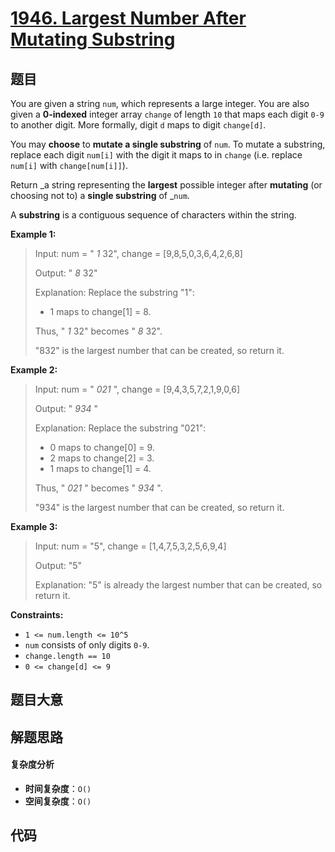 # [1946. Largest Number After Mutating Substring](https://leetcode.com/problems/largest-number-after-mutating-substring/)

## 题目

You are given a string `num`, which represents a large integer. You are also
given a **0-indexed** integer array `change` of length `10` that maps each
digit `0-9` to another digit. More formally, digit `d` maps to digit
`change[d]`.

You may **choose** to **mutate a single substring** of `num`. To mutate a
substring, replace each digit `num[i]` with the digit it maps to in `change`
(i.e. replace `num[i]` with `change[num[i]]`).

Return _a string representing the **largest** possible integer after
**mutating** (or choosing not to) a **single substring** of _`num`.

A **substring** is a contiguous sequence of characters within the string.

**Example 1:**

> Input: num = " _1_ 32", change = [9,8,5,0,3,6,4,2,6,8]
>
> Output: " _8_ 32"
>
> Explanation: Replace the substring "1":
>
> - 1 maps to change[1] = 8.
>
> Thus, " _1_ 32" becomes " _8_ 32".
>
> "832" is the largest number that can be created, so return it.

**Example 2:**

> Input: num = " _021_ ", change = [9,4,3,5,7,2,1,9,0,6]
>
> Output: " _934_ "
>
> Explanation: Replace the substring "021":
>
> - 0 maps to change[0] = 9.
> - 2 maps to change[2] = 3.
> - 1 maps to change[1] = 4.
>
> Thus, " _021_ " becomes " _934_ ".
>
> "934" is the largest number that can be created, so return it.

**Example 3:**

> Input: num = "5", change = [1,4,7,5,3,2,5,6,9,4]
>
> Output: "5"
>
> Explanation: "5" is already the largest number that can be created, so return it.

**Constraints:**

- `1 <= num.length <= 10^5`
- `num` consists of only digits `0-9`.
- `change.length == 10`
- `0 <= change[d] <= 9`

## 题目大意

## 解题思路

#### 复杂度分析

- **时间复杂度**：`O()`
- **空间复杂度**：`O()`

## 代码

```javascript

```
